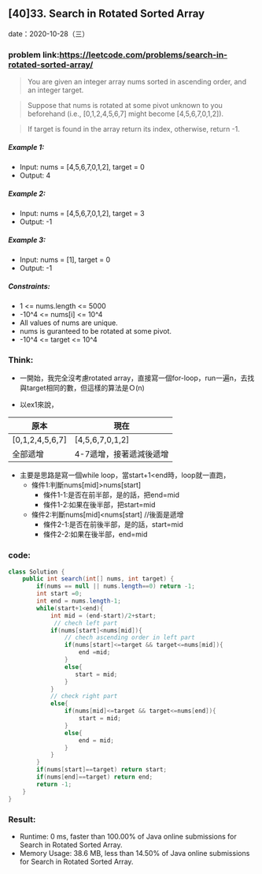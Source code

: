 ## [40]33. Search in Rotated Sorted Array

date：2020-10-28（三）

### problem link:https://leetcode.com/problems/search-in-rotated-sorted-array/


> You are given an integer array nums sorted in ascending order, and an integer target.

> Suppose that nums is rotated at some pivot unknown to you beforehand (i.e., [0,1,2,4,5,6,7] might become [4,5,6,7,0,1,2]).

> If target is found in the array return its index, otherwise, return -1.

##### Example 1:
- Input: nums = [4,5,6,7,0,1,2], target = 0
- Output: 4
##### Example 2:

- Input: nums = [4,5,6,7,0,1,2], target = 3
- Output: -1
##### Example 3:

- Input: nums = [1], target = 0
- Output: -1
 

##### Constraints:

- 1 <= nums.length <= 5000
- -10^4 <= nums[i] <= 10^4
- All values of nums are unique.
- nums is guranteed to be rotated at some pivot.
- -10^4 <= target <= 10^4

### Think:
- 一開始，我完全沒考慮rotated array，直接寫一個for-loop，run一遍n，去找與target相同的數，但這樣的算法是Ｏ(n)

- 以ex1來說，


原本 | 現在
---|---
[0,1,2,4,5,6,7]| [4,5,6,7,0,1,2]
全部遞增 | 4-7遞增，接著遞減後遞增

- 主要是思路是寫一個while loop，當start+1<end時，loop就一直跑，
    - 條件1:判斷nums[mid]>nums[start]
        - 條件1-1:是否在前半部，是的話，把end=mid
        - 條件1-2:如果在後半部，把start=mid
    - 條件2:判斷nums[mid]<nums[start] //後面是遞增
        - 條件2-1:是否在前後半部，是的話，start=mid
        - 條件2-2:如果在後半部，end=mid
        
### code:

```java
class Solution {
    public int search(int[] nums, int target) {
        if(nums == null || nums.length==0) return -1;
        int start =0;
        int end = nums.length-1;   
        while(start+1<end){
            int mid = (end-start)/2+start;
             // chech left part
            if(nums[start]<nums[mid]){
                // chech ascending order in left part
                if(nums[start]<=target && target<=nums[mid]){
                    end =mid;
                }
                else{
                   start = mid; 
                }
            }
            // check right part
            else{
                if(nums[mid]<=target && target<=nums[end]){
                    start = mid;
                }
                else{
                    end = mid;
                }
            }
        }
        if(nums[start]==target) return start;
        if(nums[end]==target) return end;
        return -1;
    }
}
```

### Result:
- Runtime: 0 ms, faster than 100.00% of Java online submissions for Search in Rotated Sorted Array.
- Memory Usage: 38.6 MB, less than 14.50% of Java online submissions for Search in Rotated Sorted Array.

